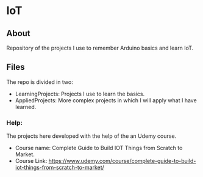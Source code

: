 # IoT

## About
Repository of the projects I use to remember Arduino basics and learn IoT.

## Files
The repo is divided in two:
- LearningProjects: Projects I use to learn the basics.
- AppliedProjects: More complex projects in which I will apply what I have learned.

### Help:
The projects here developed with the help of the an Udemy course.
- Course name: Complete Guide to Build IOT Things from Scratch to Market.
- Course Link: https://www.udemy.com/course/complete-guide-to-build-iot-things-from-scratch-to-market/
